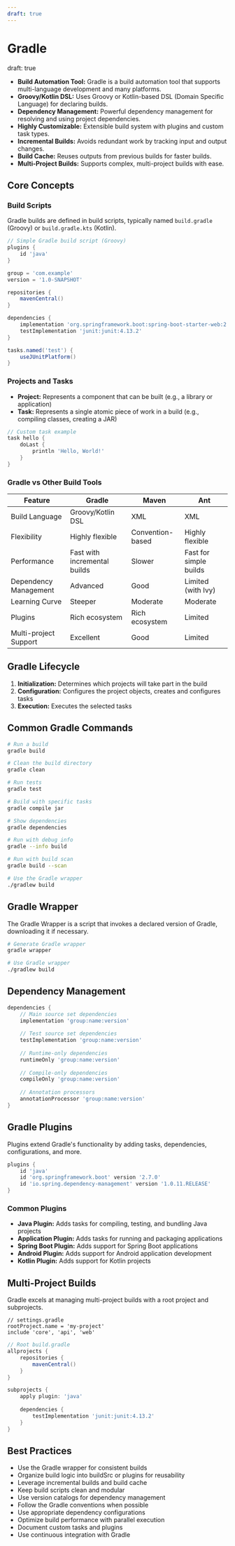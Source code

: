 ```yaml
---
draft: true
---
```

# Gradle
draft: true

- **Build Automation Tool:** Gradle is a build automation tool that supports multi-language development and many platforms.
- **Groovy/Kotlin DSL:** Uses Groovy or Kotlin-based DSL (Domain Specific Language) for declaring builds.
- **Dependency Management:** Powerful dependency management for resolving and using project dependencies.
- **Highly Customizable:** Extensible build system with plugins and custom task types.
- **Incremental Builds:** Avoids redundant work by tracking input and output changes.
- **Build Cache:** Reuses outputs from previous builds for faster builds.
- **Multi-Project Builds:** Supports complex, multi-project builds with ease.

## Core Concepts

### Build Scripts

Gradle builds are defined in build scripts, typically named `build.gradle` (Groovy) or `build.gradle.kts` (Kotlin).

```groovy
// Simple Gradle build script (Groovy)
plugins {
    id 'java'
}

group = 'com.example'
version = '1.0-SNAPSHOT'

repositories {
    mavenCentral()
}

dependencies {
    implementation 'org.springframework.boot:spring-boot-starter-web:2.7.0'
    testImplementation 'junit:junit:4.13.2'
}

tasks.named('test') {
    useJUnitPlatform()
}
```

### Projects and Tasks

- **Project:** Represents a component that can be built (e.g., a library or application)
- **Task:** Represents a single atomic piece of work in a build (e.g., compiling classes, creating a JAR)

```groovy
// Custom task example
task hello {
    doLast {
        println 'Hello, World!'
    }
}
```

### Gradle vs Other Build Tools

| Feature | Gradle | Maven | Ant |
|---------|--------|-------|-----|
| Build Language | Groovy/Kotlin DSL | XML | XML |
| Flexibility | Highly flexible | Convention-based | Highly flexible |
| Performance | Fast with incremental builds | Slower | Fast for simple builds |
| Dependency Management | Advanced | Good | Limited (with Ivy) |
| Learning Curve | Steeper | Moderate | Moderate |
| Plugins | Rich ecosystem | Rich ecosystem | Limited |
| Multi-project Support | Excellent | Good | Limited |

## Gradle Lifecycle

1. **Initialization:** Determines which projects will take part in the build
2. **Configuration:** Configures the project objects, creates and configures tasks
3. **Execution:** Executes the selected tasks

## Common Gradle Commands

```bash
# Run a build
gradle build

# Clean the build directory
gradle clean

# Run tests
gradle test

# Build with specific tasks
gradle compile jar

# Show dependencies
gradle dependencies

# Run with debug info
gradle --info build

# Run with build scan
gradle build --scan

# Use the Gradle wrapper
./gradlew build
```

## Gradle Wrapper

The Gradle Wrapper is a script that invokes a declared version of Gradle, downloading it if necessary.

```bash
# Generate Gradle wrapper
gradle wrapper

# Use Gradle wrapper
./gradlew build
```

## Dependency Management

```groovy
dependencies {
    // Main source set dependencies
    implementation 'group:name:version'
    
    // Test source set dependencies
    testImplementation 'group:name:version'
    
    // Runtime-only dependencies
    runtimeOnly 'group:name:version'
    
    // Compile-only dependencies
    compileOnly 'group:name:version'
    
    // Annotation processors
    annotationProcessor 'group:name:version'
}
```

## Gradle Plugins

Plugins extend Gradle's functionality by adding tasks, dependencies, configurations, and more.

```groovy
plugins {
    id 'java'
    id 'org.springframework.boot' version '2.7.0'
    id 'io.spring.dependency-management' version '1.0.11.RELEASE'
}
```

### Common Plugins

- **Java Plugin:** Adds tasks for compiling, testing, and bundling Java projects
- **Application Plugin:** Adds tasks for running and packaging applications
- **Spring Boot Plugin:** Adds support for Spring Boot applications
- **Android Plugin:** Adds support for Android application development
- **Kotlin Plugin:** Adds support for Kotlin projects

## Multi-Project Builds

Gradle excels at managing multi-project builds with a root project and subprojects.

```
// settings.gradle
rootProject.name = 'my-project'
include 'core', 'api', 'web'
```

```groovy
// Root build.gradle
allprojects {
    repositories {
        mavenCentral()
    }
}

subprojects {
    apply plugin: 'java'
    
    dependencies {
        testImplementation 'junit:junit:4.13.2'
    }
}
```

## Best Practices

- Use the Gradle wrapper for consistent builds
- Organize build logic into buildSrc or plugins for reusability
- Leverage incremental builds and build cache
- Keep build scripts clean and modular
- Use version catalogs for dependency management
- Follow the Gradle conventions when possible
- Use appropriate dependency configurations
- Optimize build performance with parallel execution
- Document custom tasks and plugins
- Use continuous integration with Gradle